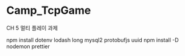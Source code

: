 # Camp_TcpGame
CH 5 멀티 플레이 과제


npm install dotenv lodash long mysql2 protobufjs uuid
npm install -D nodemon prettier